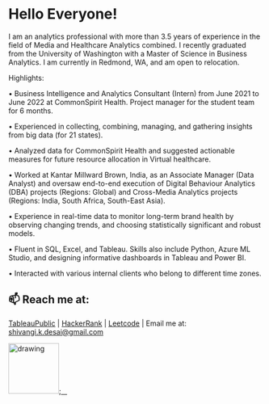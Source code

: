 
# Hello Everyone!

I am an analytics professional with more than 3.5 years of experience in the field of Media and Healthcare Analytics combined. I recently graduated from the University of Washington with a Master of Science in Business Analytics. I am currently in Redmond, WA, and am open to relocation.

Highlights:

• Business Intelligence and Analytics Consultant (Intern) from June 2021 to June 2022 at CommonSpirit Health. Project manager for the student team for 6 months.

• Experienced in collecting, combining, managing, and gathering insights from big data (for 21 states).

• Analyzed data for CommonSpirit Health and suggested actionable measures for future resource allocation in Virtual healthcare.

• Worked at Kantar Millward Brown, India, as an Associate Manager (Data Analyst) and oversaw end-to-end execution of Digital Behaviour Analytics (DBA) projects (Regions: Global) and Cross-Media Analytics projects (Regions: India, South Africa, South-East Asia).

• Experience in real-time data to monitor long-term brand health by observing changing trends, and choosing statistically significant and robust models.

• Fluent in SQL, Excel, and Tableau. Skills also include Python, Azure ML Studio, and designing informative dashboards in Tableau and Power BI.

• Interacted with various internal clients who belong to different time zones.


## 📫 Reach me at: 

  [TableauPublic](https://public.tableau.com/app/profile/shivangi.desai3463) |
  [HackerRank](https://www.hackerrank.com/shivangi_k_desai?hr_r=1) |
  [Leetcode](https://leetcode.com/skdesai/) |
  Email me at: shivangi.k.desai@gmail.com
  

<a href="https://www.linkedin.com/in/shivangi-desai-96854251/"><img src="https://res.cloudinary.com/dderf3c2e/image/upload/v1608791787/Linkedin-Logo_zz8n0r.png" alt="drawing" width="100"/>;&nbsp;&nbsp;&nbsp;


